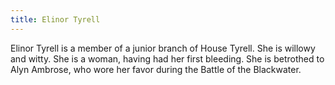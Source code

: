 ```yaml
---
title: Elinor Tyrell
---
```


Elinor Tyrell is a member of a junior branch of House Tyrell. She is willowy and witty. She is a woman, having had her first bleeding. She is betrothed to Alyn Ambrose, who wore her favor during the Battle of the Blackwater.


